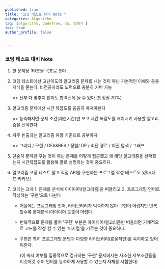 ```yaml
---
published: true
title: "코딩 테스트 대비 Note "
categories: Algorithm 
tag: [algorithm, CodeTree, dp, 점화식 ] 
toc: true
author_profile: false 


---
```




### 코딩 테스트 대비 Note 

1. 한 문제당 30분을 목표로 푼다 

2. 코딩 테스트에선 고난이도의 알고리즘 문제를 내는 것이 아닌 기본적인 이해와 응용 지식을 묻는다. 비전공자라도 노력으로 충분히 커버 가능 

   => 전부 다 맞추지 않아도 합격선에 들 수 있다 (안정권 70%)

3. 알고리즘 문제에선 시간 복잡도를 꼼꼼히 따져야한다

   => 능숙해지면 문제 조건(제한시간)만 보고 시간 복잡도를 매치시켜 사용할 알고리즘을 선택한다. 

4. 자주 빈출되는 알고리즘 유형 기준으로 공부하자 

   => 그리디 / 구현 / DFS&BFS / 정렬/ DP / 최단 경로 / 이진 탐색 / 그래프 

5. 단순히 문제만 푸는 것이 아닌 문제를 어떻게 접근했고 왜 해당 알고리즘을 선택했는지 시간복잡도를 활용해 말로 설명하는 것이 중요하다. 

6. 알고리즘 코딩 테스트 말고 직접 API를 구현하는 프로그램 작성 테스트도 있다(대표:카카오)

7. 코테는 크게 1. 문제를 분석해 아이디어(알고리즘)을 떠올리고 2. 프로그래밍 언어로 작성하는 '구현'으로 나뉜다

   * 처음에는 프로그래밍 언어, 라이브러리가 익숙하지 않아 구현이 어렵지만 반복할수록 문제분석/아이디어 도출이 어렵다 
   
   * 반복적으로 문제를 풀어 '구현' 부분은 아이디어/알고리즘만 떠올리면 기계적으로 코드를 작성 할 수 있는 '피지컬'을 기르는 것이 중요하다. 
   
   * 구현은 특히 프로그래밍 문법과 다양한 라이브러리(효율적인)를 숙지하고 있어야한다.
   
     (이 숙지 여부를 집중적으로 검사하는 '구현' 문제에서는 사소한 세부조건들을 이것저것 주어 언어를 능숙하게 사용할 수 있는지 자체를 시험한다) 